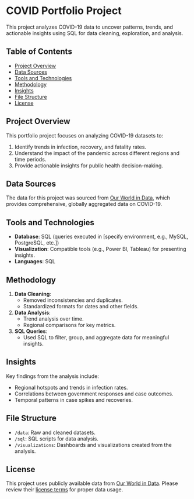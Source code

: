 # COVID Portfolio Project

This project analyzes COVID-19 data to uncover patterns, trends, and actionable insights using SQL for data cleaning, exploration, and analysis.

## Table of Contents
- [Project Overview](#project-overview)
- [Data Sources](#data-sources)
- [Tools and Technologies](#tools-and-technologies)
- [Methodology](#methodology)
- [Insights](#insights)
- [File Structure](#file-structure)
- [License](#license)

## Project Overview
This portfolio project focuses on analyzing COVID-19 datasets to:
1. Identify trends in infection, recovery, and fatality rates.
2. Understand the impact of the pandemic across different regions and time periods.
3. Provide actionable insights for public health decision-making.

## Data Sources
The data for this project was sourced from [Our World in Data](https://ourworldindata.org/coronavirus), which provides comprehensive, globally aggregated data on COVID-19.

## Tools and Technologies
- **Database**: SQL (queries executed in [specify environment, e.g., MySQL, PostgreSQL, etc.])
- **Visualization**: Compatible tools (e.g., Power BI, Tableau) for presenting insights.
- **Languages**: SQL

## Methodology
1. **Data Cleaning**:
   - Removed inconsistencies and duplicates.
   - Standardized formats for dates and other fields.
2. **Data Analysis**:
   - Trend analysis over time.
   - Regional comparisons for key metrics.
3. **SQL Queries**:
   - Used SQL to filter, group, and aggregate data for meaningful insights.

## Insights
Key findings from the analysis include:
- Regional hotspots and trends in infection rates.
- Correlations between government responses and case outcomes.
- Temporal patterns in case spikes and recoveries.

## File Structure
- `/data`: Raw and cleaned datasets.
- `/sql`: SQL scripts for data analysis.
- `/visualizations`: Dashboards and visualizations created from the analysis.

## License
This project uses publicly available data from [Our World in Data](https://ourworldindata.org/coronavirus). Please review their [license terms](https://ourworldindata.org/terms-and-licenses) for proper data usage.
